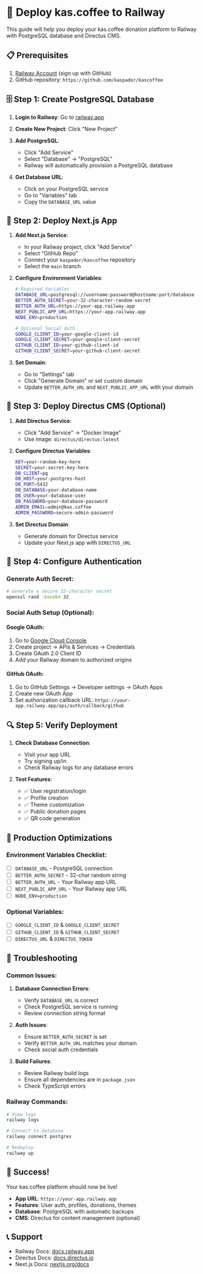 # 🚀 Deploy kas.coffee to Railway

This guide will help you deploy your kas.coffee donation platform to Railway with PostgreSQL database and Directus CMS.

## 📋 Prerequisites

1. [Railway Account](https://railway.app) (sign up with GitHub)
2. GitHub repository: `https://github.com/kaspador/kascoffee`

## 🗄️ Step 1: Create PostgreSQL Database

1. **Login to Railway**: Go to [railway.app](https://railway.app)
2. **Create New Project**: Click "New Project"
3. **Add PostgreSQL**:
   - Click "Add Service"
   - Select "Database" → "PostgreSQL"
   - Railway will automatically provision a PostgreSQL database

4. **Get Database URL**:
   - Click on your PostgreSQL service
   - Go to "Variables" tab
   - Copy the `DATABASE_URL` value

## 🚀 Step 2: Deploy Next.js App

1. **Add Next.js Service**:
   - In your Railway project, click "Add Service"
   - Select "GitHub Repo"
   - Connect your `kaspador/kascoffee` repository
   - Select the `main` branch

2. **Configure Environment Variables**:
   ```bash
   # Required Variables
   DATABASE_URL=postgresql://username:password@hostname:port/database
   BETTER_AUTH_SECRET=your-32-character-random-secret
   BETTER_AUTH_URL=https://your-app.railway.app
   NEXT_PUBLIC_APP_URL=https://your-app.railway.app
   NODE_ENV=production
   
   # Optional Social Auth
   GOOGLE_CLIENT_ID=your-google-client-id
   GOOGLE_CLIENT_SECRET=your-google-client-secret
   GITHUB_CLIENT_ID=your-github-client-id
   GITHUB_CLIENT_SECRET=your-github-client-secret
   ```

3. **Set Domain**:
   - Go to "Settings" tab
   - Click "Generate Domain" or set custom domain
   - Update `BETTER_AUTH_URL` and `NEXT_PUBLIC_APP_URL` with your domain

## 📱 Step 3: Deploy Directus CMS (Optional)

1. **Add Directus Service**:
   - Click "Add Service" → "Docker Image"
   - Use image: `directus/directus:latest`

2. **Configure Directus Variables**:
   ```bash
   KEY=your-random-key-here
   SECRET=your-secret-key-here
   DB_CLIENT=pg
   DB_HOST=your-postgres-host
   DB_PORT=5432
   DB_DATABASE=your-database-name
   DB_USER=your-database-user
   DB_PASSWORD=your-database-password
   ADMIN_EMAIL=admin@kas.coffee
   ADMIN_PASSWORD=secure-admin-password
   ```

3. **Set Directus Domain**:
   - Generate domain for Directus service
   - Update your Next.js app with `DIRECTUS_URL`

## 🔧 Step 4: Configure Authentication

### Generate Auth Secret:
```bash
# Generate a secure 32-character secret
openssl rand -base64 32
```

### Social Auth Setup (Optional):

#### Google OAuth:
1. Go to [Google Cloud Console](https://console.cloud.google.com/)
2. Create project → APIs & Services → Credentials
3. Create OAuth 2.0 Client ID
4. Add your Railway domain to authorized origins

#### GitHub OAuth:
1. Go to GitHub Settings → Developer settings → OAuth Apps
2. Create new OAuth App
3. Set authorization callback URL: `https://your-app.railway.app/api/auth/callback/github`

## 🔍 Step 5: Verify Deployment

1. **Check Database Connection**:
   - Visit your app URL
   - Try signing up/in
   - Check Railway logs for any database errors

2. **Test Features**:
   - ✅ User registration/login
   - ✅ Profile creation
   - ✅ Theme customization
   - ✅ Public donation pages
   - ✅ QR code generation

## 🎯 Production Optimizations

### Environment Variables Checklist:
- [ ] `DATABASE_URL` - PostgreSQL connection
- [ ] `BETTER_AUTH_SECRET` - 32-char random string
- [ ] `BETTER_AUTH_URL` - Your Railway app URL
- [ ] `NEXT_PUBLIC_APP_URL` - Your Railway app URL
- [ ] `NODE_ENV=production`

### Optional Variables:
- [ ] `GOOGLE_CLIENT_ID` & `GOOGLE_CLIENT_SECRET`
- [ ] `GITHUB_CLIENT_ID` & `GITHUB_CLIENT_SECRET`
- [ ] `DIRECTUS_URL` & `DIRECTUS_TOKEN`

## 🐛 Troubleshooting

### Common Issues:

1. **Database Connection Errors**:
   - Verify `DATABASE_URL` is correct
   - Check PostgreSQL service is running
   - Review connection string format

2. **Auth Issues**:
   - Ensure `BETTER_AUTH_SECRET` is set
   - Verify `BETTER_AUTH_URL` matches your domain
   - Check social auth credentials

3. **Build Failures**:
   - Review Railway build logs
   - Ensure all dependencies are in `package.json`
   - Check TypeScript errors

### Railway Commands:
```bash
# View logs
railway logs

# Connect to database
railway connect postgres

# Redeploy
railway up
```

## 🎉 Success!

Your kas.coffee platform should now be live! 

- **App URL**: `https://your-app.railway.app`
- **Features**: User auth, profiles, donations, themes
- **Database**: PostgreSQL with automatic backups
- **CMS**: Directus for content management (optional)

## 📞 Support

- Railway Docs: [docs.railway.app](https://docs.railway.app)
- Directus Docs: [docs.directus.io](https://docs.directus.io)
- Next.js Docs: [nextjs.org/docs](https://nextjs.org/docs) 